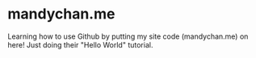 # mandychan.me

Learning how to use Github by putting my site code (mandychan.me) on here!
Just doing their "Hello World" tutorial. 
